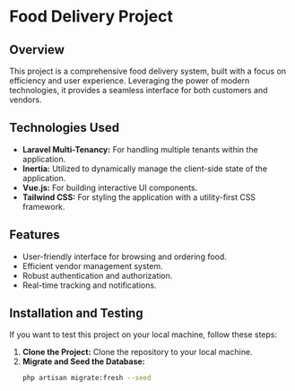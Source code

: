 # Food Delivery Project

## Overview
This project is a comprehensive food delivery system, built with a focus on efficiency and user experience. Leveraging the power of modern technologies, it provides a seamless interface for both customers and vendors.

## Technologies Used
- **Laravel Multi-Tenancy:** For handling multiple tenants within the application.
- **Inertia:** Utilized to dynamically manage the client-side state of the application.
- **Vue.js:** For building interactive UI components.
- **Tailwind CSS:** For styling the application with a utility-first CSS framework.

## Features
- User-friendly interface for browsing and ordering food.
- Efficient vendor management system.
- Robust authentication and authorization.
- Real-time tracking and notifications.

## Installation and Testing
If you want to test this project on your local machine, follow these steps:

1. **Clone the Project:** Clone the repository to your local machine.
2. **Migrate and Seed the Database:**
   ```bash
   php artisan migrate:fresh --seed

